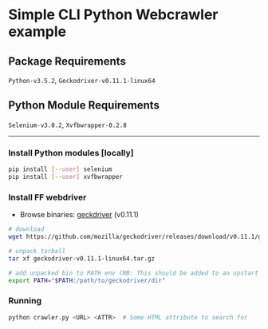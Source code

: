 # Simple CLI Python Webcrawler example

## Package Requirements
`Python-v3.5.2`, `Geckodriver-v0.11.1-linux64`

## Python Module Requirements
`Selenium-v3.0.2`, `Xvfbwrapper-0.2.8`

---

### Install Python modules [locally]
```bash
pip install [--user] selenium
pip install [--user] xvfbwrapper
```

### Install FF webdriver
- Browse binaries: [geckdriver](https://github.com/mozilla/geckodriver/releases) (v0.11.1)
```bash
# download
wget https://github.com/mozilla/geckodriver/releases/download/v0.11.1/geckodriver-v0.11.1-linux64.tar.gz

# unpack tarball
tar xf geckodriver-v0.11.1-linux64.tar.gz

# add unpacked bin to PATH env (NB: This should be added to an upstart script!)
export PATH="$PATH:/path/to/geckodriver/dir"
```

### Running
```bash
python crawler.py <URL> <ATTR>  # Some HTML attribute to search for
```

